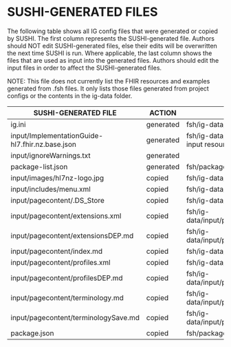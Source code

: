 # SUSHI-GENERATED FILES #

The following table shows all IG config files that were generated or copied by SUSHI.  The first column
represents the SUSHI-generated file. Authors should NOT edit SUSHI-generated files, else their edits will
be overwritten the next time SUSHI is run. Where applicable, the last column shows the files that are used
as input into the generated files. Authors should edit the input files in order to affect the SUSHI-generated
files.

NOTE: This file does not currently list the FHIR resources and examples generated from .fsh files. It only
lists those files generated from project configs or the contents in the ig-data folder.

| SUSHI-GENERATED FILE                            | ACTION    | INPUT FILE(S)                                                         |
| ----------------------------------------------- | --------- | --------------------------------------------------------------------- |
| ig.ini                                          | generated | fsh/ig-data/ig.ini, fsh/package.json                                  |
| input/ImplementationGuide-hl7.fhir.nz.base.json | generated | fsh/ig-data/ig.ini, fsh/package.json, {all input resources and pages} |
| input/ignoreWarnings.txt                        | generated |                                                                       |
| package-list.json                               | generated | fsh/package.json                                                      |
| input/images/hl7nz-logo.jpg                     | copied    | fsh/ig-data/input/images/hl7nz-logo.jpg                               |
| input/includes/menu.xml                         | copied    | fsh/ig-data/input/includes/menu.xml                                   |
| input/pagecontent/.DS_Store                     | copied    | fsh/ig-data/input/pagecontent/.DS_Store                               |
| input/pagecontent/extensions.xml                | copied    | fsh/ig-data/input/pagecontent/extensions.xml                          |
| input/pagecontent/extensionsDEP.md              | copied    | fsh/ig-data/input/pagecontent/extensionsDEP.md                        |
| input/pagecontent/index.md                      | copied    | fsh/ig-data/input/pagecontent/index.md                                |
| input/pagecontent/profiles.xml                  | copied    | fsh/ig-data/input/pagecontent/profiles.xml                            |
| input/pagecontent/profilesDEP.md                | copied    | fsh/ig-data/input/pagecontent/profilesDEP.md                          |
| input/pagecontent/terminology.md                | copied    | fsh/ig-data/input/pagecontent/terminology.md                          |
| input/pagecontent/terminologySave.md            | copied    | fsh/ig-data/input/pagecontent/terminologySave.md                      |
| package.json                                    | copied    | fsh/package.json                                                      |